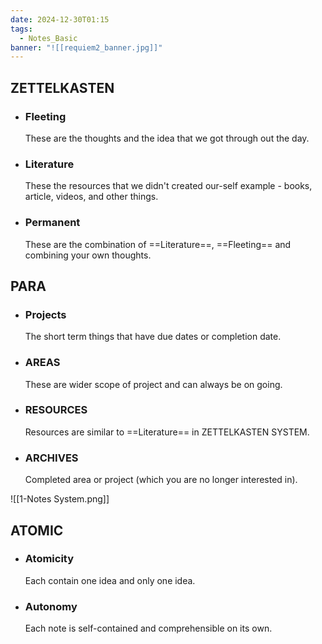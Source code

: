 ```yaml
---
date: 2024-12-30T01:15
tags:
  - Notes_Basic
banner: "![[requiem2_banner.jpg]]"
---
```

## ZETTELKASTEN  

* ### Fleeting   
  These are the thoughts and the idea that we got through out the day.

+ ### Literature  
  These the resources that we didn't created our-self 
  example - books, article, videos, and other things.

+ ### Permanent 
  These are the combination of ==Literature==, ==Fleeting==  and combining your own thoughts.

## PARA  

+ ### Projects  
  The short term things that have due dates or completion date.
  
+ ### AREAS
  These are wider scope of project and can always be on going.
  
+ ### RESOURCES 
  Resources are similar to ==Literature== in ZETTELKASTEN SYSTEM.

+ ### ARCHIVES
  Completed area or project (which you are no longer interested in).

![[1-Notes System.png]]

## ATOMIC
+ ### Atomicity
  Each contain one idea and only one idea.

+ ### Autonomy
  Each note is self-contained and comprehensible on its own.